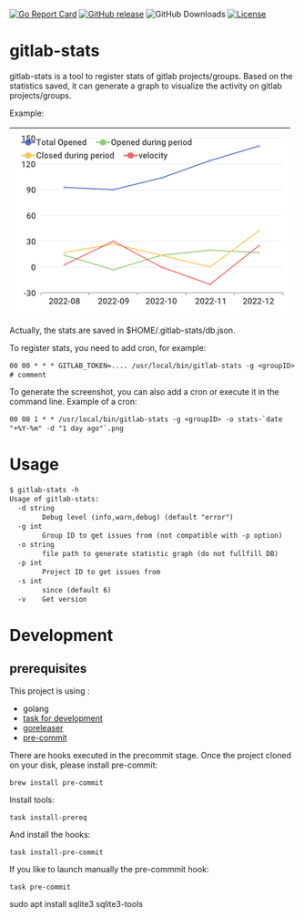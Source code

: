 [![Go Report Card](https://goreportcard.com/badge/github.com/sgaunet/gitlab-stats)](https://goreportcard.com/report/github.com/sgaunet/gitlab-stats)
[![GitHub release](https://img.shields.io/github/release/sgaunet/gitlab-stats.svg)](https://github.com/sgaunet/gitlab-stats/releases/latest)
![GitHub Downloads](https://img.shields.io/github/downloads/sgaunet/gitlab-stats/total)
[![License](https://img.shields.io/github/license/sgaunet/gitlab-stats.svg)](LICENSE)

# gitlab-stats

gitlab-stats is a tool to register stats of gitlab projects/groups. Based on the statistics saved, it can generate a graph to visualize the activity on gitlab projects/groups.

Example:

![screenshot](doc/screenshot.png)

Actually, the stats are saved in $HOME/.gitlab-stats/db.json.

To register stats, you need to add cron, for example: 

```
00 00 * * * GITLAB_TOKEN=.... /usr/local/bin/gitlab-stats -g <groupID>   # comment
```

To generate the screenshot, you can also add a cron or execute it in the command line. Example of a cron:

```
00 00 1 * * /usr/local/bin/gitlab-stats -g <groupID> -o stats-`date "+%Y-%m" -d "1 day ago"`.png
```


# Usage

```
$ gitlab-stats -h
Usage of gitlab-stats:
  -d string
        Debug level (info,warn,debug) (default "error")
  -g int
        Group ID to get issues from (not compatible with -p option)
  -o string
        file path to generate statistic graph (do not fullfill DB)
  -p int
        Project ID to get issues from
  -s int
        since (default 6)
  -v    Get version
```

# Development

## prerequisites

This project is using :

* golang
* [task for development](https://taskfile.dev/#/)
* [goreleaser](https://goreleaser.com/)
* [pre-commit](https://pre-commit.com/)

There are hooks executed in the precommit stage. Once the project cloned on your disk, please install pre-commit:

```
brew install pre-commit
```

Install tools:

```
task install-prereq
```

And install the hooks:

```
task install-pre-commit
```

If you like to launch manually the pre-commmit hook:

```
task pre-commit
```



sudo apt install sqlite3 sqlite3-tools